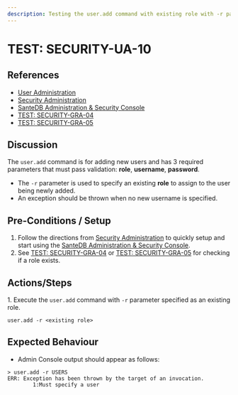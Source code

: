 ```yaml
---
description: Testing the user.add command with existing role with -r parameter only.
---
```


# TEST: SECURITY-UA-10

## References

* [User Administration](../../../../../../operations/system-administration/host-administration/santedb-icdr-admin-console/user-administration.md)
* [Security Administration](../../../../../../operations/system-administration/security-administration/#demo-environment)&#x20;
* [SanteDB Administration & Security Console](../../../../../../operations/system-administration/host-administration/santedb-icdr-admin-console/)
* [TEST: SECURITY-GRA-04](../group-role-administration/test-security-gra-04.md)
* [TEST: SECURITY-GRA-05](../group-role-administration/test-security-gra-05.md)

## Discussion

The `user.add` command is for adding new users and has 3 required parameters that must pass validation: **role**, **username**, **password**.&#x20;

* The `-r` parameter is used to specify an existing **role** to assign to the user being newly added.&#x20;
* An exception should be thrown when no new username is specified.

## Pre-Conditions / Setup

1. Follow the directions from [Security Administration](../../../../../../operations/system-administration/security-administration/#demo-environment) to quickly setup and start using the [SanteDB Administration & Security Console](../../../../../../operations/system-administration/host-administration/santedb-icdr-admin-console/).
2. See [TEST: SECURITY-GRA-04](../group-role-administration/test-security-gra-04.md) or [TEST: SECURITY-GRA-05](../group-role-administration/test-security-gra-05.md) for checking if a role exists.

## Actions/Steps

1\. Execute the `user.add` command with `-r` parameter specified as an existing role.

```
user.add -r <existing role>
```

## Expected Behaviour

* Admin Console output should appear as follows:

```
> user.add -r USERS
ERR: Exception has been thrown by the target of an invocation.
        1:Must specify a user
```

